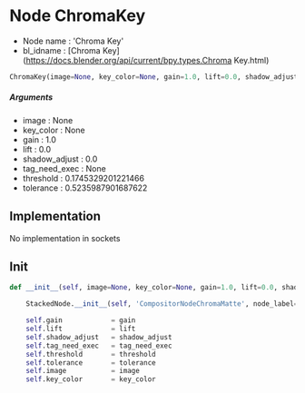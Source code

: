 # Node ChromaKey

- Node name : 'Chroma Key'
- bl_idname : [Chroma Key](https://docs.blender.org/api/current/bpy.types.Chroma Key.html)


``` python
ChromaKey(image=None, key_color=None, gain=1.0, lift=0.0, shadow_adjust=0.0, tag_need_exec=None, threshold=0.1745329201221466, tolerance=0.5235987901687622, node_label=None, node_color=None)
```
##### Arguments

- image : None
- key_color : None
- gain : 1.0
- lift : 0.0
- shadow_adjust : 0.0
- tag_need_exec : None
- threshold : 0.1745329201221466
- tolerance : 0.5235987901687622

## Implementation

No implementation in sockets

## Init

``` python
def __init__(self, image=None, key_color=None, gain=1.0, lift=0.0, shadow_adjust=0.0, tag_need_exec=None, threshold=0.1745329201221466, tolerance=0.5235987901687622, node_label=None, node_color=None):

    StackedNode.__init__(self, 'CompositorNodeChromaMatte', node_label=node_label, node_color=node_color)

    self.gain            = gain
    self.lift            = lift
    self.shadow_adjust   = shadow_adjust
    self.tag_need_exec   = tag_need_exec
    self.threshold       = threshold
    self.tolerance       = tolerance
    self.image           = image
    self.key_color       = key_color
```
